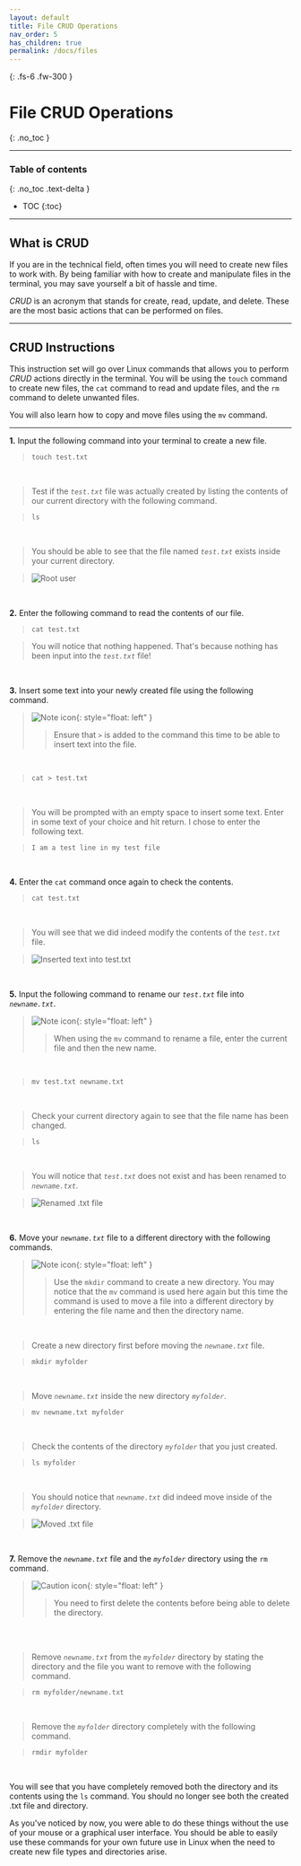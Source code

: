 ```yaml
---
layout: default
title: File CRUD Operations
nav_order: 5
has_children: true
permalink: /docs/files
---
```


{: .fs-6 .fw-300 }

# File CRUD Operations
{: .no_toc }

---

### Table of contents
{: .no_toc .text-delta }
* TOC
{:toc}

---

## What is CRUD

If you are in the technical field, often times you will need to create new files to work with. By being familiar with how to create and manipulate files in the terminal, you may save yourself a bit of hassle and time. 

_CRUD_ is an acronym that stands for create, read, update, and delete. These are the most basic actions that can be performed on files.

---

## CRUD Instructions

This instruction set will go over Linux commands that allows you to perform _CRUD_ actions directly in the terminal. You will be using the `touch` command to create new files, the `cat` command to read and update files, and the `rm` command to delete unwanted files.

 You will also learn how to copy and move files using the `mv` command.

---

**1.** Input the following command into your terminal to create a new file.

>```
>touch test.txt
>```
<br />

>Test if the *`test.txt`* file was actually created by listing the contents of our current directory with the following command.

>```
>ls
>```
<br />

>You should be able to see that the file named *`test.txt`* exists inside your current directory.

>![Root user](https://github.com/dl90/linux-basics/blob/gh-pages/docs/images/files/rootuser.png?raw=true "Root user")
<br />

**2.** Enter the following command to read the contents of our file.

>```
>cat test.txt
>```

>You will notice that nothing happened. That's because nothing has been input into the *`test.txt`* file!
<br />

**3.** Insert some text into your newly created file using the following command.
<br />

>![Note icon](https://github.com/dl90/linux-basics/blob/gh-pages/docs/images/icons/note.png?raw=true "Note"){: style="float: left" }
>>Ensure that *`>`* is added to the command this time to be able to insert text into the file.
<br />

>```
>cat > test.txt
>```
<br />

>You will be prompted with an empty space to insert some text. Enter in some text of your choice and hit return. I chose to enter the following text.

>```
>I am a test line in my test file
>```
<br />

**4.** Enter the `cat` command once again to check the contents.

>```
>cat test.txt
>```
<br />

>You will see that we did indeed modify the contents of the *`test.txt`* file.

>![Inserted text into test.txt](https://github.com/dl90/linux-basics/blob/gh-pages/docs/images/files/insert-text.png?raw=true "test.txt has contents")
<br />

**5.** Input the following command to rename our *`test.txt`* file into *`newname.txt`*.
<br />

>![Note icon](https://github.com/dl90/linux-basics/blob/gh-pages/docs/images/icons/note.png?raw=true "Note"){: style="float: left" }
>>When using the `mv` command to rename a file, enter the current file and then the new name.
<br />

>```
>mv test.txt newname.txt
>```
<br />

>Check your current directory again to see that the file name has been changed.

>```
>ls
>```
<br />

>You will notice that *`test.txt`* does not exist and has been renamed to *`newname.txt`*.

>![Renamed .txt file](https://github.com/dl90/linux-basics/blob/gh-pages/docs/images/files/renamed.png?raw=true "Renamed .txt file.")
<br />

**6.** Move your *`newname.txt`* file to a different directory with the following commands.
<br />

>![Note icon](https://github.com/dl90/linux-basics/blob/gh-pages/docs/images/icons/note.png?raw=true "Note"){: style="float: left" }
>>Use the `mkdir` command to create a new directory. You may notice that the `mv` command is used here again but this time the command is used to move a file into a different directory by entering the file name and then the directory name.
<br />

>Create a new directory first before moving the *`newname.txt`* file.

>```
>mkdir myfolder
>```
<br />

> Move *`newname.txt`* inside the new directory *`myfolder`*.

>```
>mv newname.txt myfolder
>```
<br />

>Check the contents of the directory *`myfolder`* that you just created.

>```
>ls myfolder
>```
<br />

>You should notice that *`newname.txt`* did indeed move inside of the *`myfolder`* directory.

>![Moved .txt file](https://github.com/dl90/linux-basics/blob/gh-pages/docs/images/files/moved.png?raw=true "Moved .txt file.")
<br />

**7.** Remove the *`newname.txt`* file and the *`myfolder`* directory using the `rm` command.
<br />

>![Caution icon](https://github.com/dl90/linux-basics/blob/gh-pages/docs/images/icons/caution.png?raw=true "Caution"){: style="float: left" } 
>>You need to first delete the contents before being able to delete the directory.
<br />
<br />

>Remove *`newname.txt`* from the *`myfolder`* directory by stating the directory and the file you want to remove with the following command.

>```
>rm myfolder/newname.txt
>```
<br />

>Remove the *`myfolder`* directory completely with the following command.

>```
>rmdir myfolder
>```
<br />

You will see that you have completely removed both the directory and its contents using the `ls` command. You should no longer see both the created .txt file and directory.

As you've noticed by now, you were able to do these things without the use of your mouse or a graphical user interface. You should be able to easily use these commands for your own future use in Linux when the need to create new file types and directories arise.
